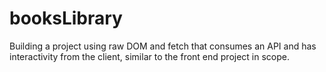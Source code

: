 # booksLibrary
Building a project using raw DOM and fetch that consumes an API and has interactivity from the client, similar to the front end project in scope.

